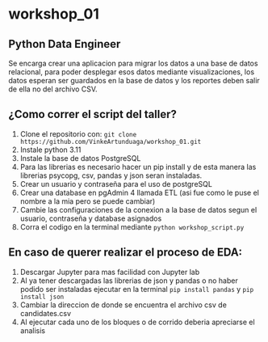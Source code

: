 # workshop_01
## Python Data Engineer 
Se encarga crear una aplicacion para migrar los datos a una base de datos relacional, para poder desplegar esos datos mediante visualizaciones, los datos esperan ser guardados en la base de datos y los reportes deben salir de ella no del archivo CSV.

## ¿Como correr el script del taller?

1. Clone el repositorio con: `git clone https://github.com/VinkeArtunduaga/workshop_01.git`
2. Instale python 3.11
3. Instale la base de datos PostgreSQL
4. Para las librerias es necesario hacer un pip install y de esta manera las librerias psycopg, csv, pandas y json seran instaladas.
5. Crear un usuario y contraseña para el uso de postgreSQL
6. Crear una database en pgAdmin 4 llamada ETL (asi fue como le puse el nombre a la mia pero se puede cambiar)
7. Cambie las configuraciones de la conexion a la base de datos segun el usuario, contraseña y database asignados
8. Corra el codigo en la terminal mediante `python workshop_script.py`

## En caso de querer realizar el proceso de EDA:

1. Descargar Jupyter para mas facilidad con Jupyter lab
2. Al ya tener descargadas las librerias de json y pandas o no haber podido ser instaladas ejecutar en la terminal `pip install pandas` y `pip install json`
3. Cambiar la direccion de donde se encuentra el archivo csv de candidates.csv
4. Al ejecutar cada uno de los bloques o de corrido deberia apreciarse el analisis
